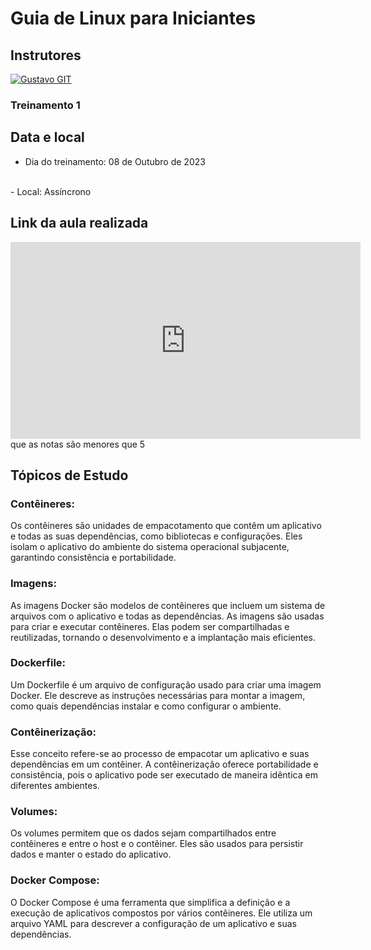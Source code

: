 # Guia de Linux para Iniciantes

## Instrutores
[![Gustavo GIT](https://github.com/fga-eps-mds/2023-2-GEROcuidado-Doc/assets/51385738/4f2b638a-0096-4c85-b603-222f82ca2b0b)](https://github.com/GustavoAPS)

### Treinamento 1

## Data e local
- Dia do treinamento: 08 de Outubro de 2023
</br>
- Local: Assíncrono

## Link da aula realizada
<iframe width="560" height="315" src="https://www.youtube.com/watch?v=SIWZPO5iqKM" title="YouTube video player" frameborder="0" allow="accelerometer; autoplay; clipboard-write; encrypted-media; gyroscope; picture-in-picture; web-share" allowfullscreen></iframe>
que as notas são menores que 5

## Tópicos de Estudo

### Contêineres:
Os contêineres são unidades de empacotamento que contêm um aplicativo e todas as suas dependências, como bibliotecas e configurações. Eles isolam o aplicativo do ambiente do sistema operacional subjacente, garantindo consistência e portabilidade.

### Imagens: 
As imagens Docker são modelos de contêineres que incluem um sistema de arquivos com o aplicativo e todas as dependências. As imagens são usadas para criar e executar contêineres. Elas podem ser compartilhadas e reutilizadas, tornando o desenvolvimento e a implantação mais eficientes.

### Dockerfile:
Um Dockerfile é um arquivo de configuração usado para criar uma imagem Docker. Ele descreve as instruções necessárias para montar a imagem, como quais dependências instalar e como configurar o ambiente.

### Contêinerização:
Esse conceito refere-se ao processo de empacotar um aplicativo e suas dependências em um contêiner. A contêinerização oferece portabilidade e consistência, pois o aplicativo pode ser executado de maneira idêntica em diferentes ambientes.

### Volumes:
Os volumes permitem que os dados sejam compartilhados entre contêineres e entre o host e o contêiner. Eles são usados para persistir dados e manter o estado do aplicativo.

### Docker Compose:
O Docker Compose é uma ferramenta que simplifica a definição e a execução de aplicativos compostos por vários contêineres. Ele utiliza um arquivo YAML para descrever a configuração de um aplicativo e suas dependências.

